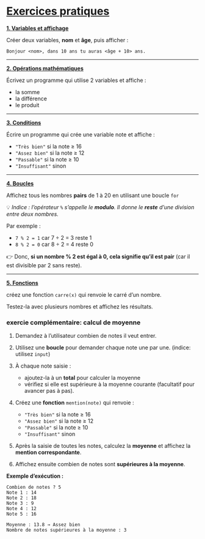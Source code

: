 # <u>Exercices pratiques</u>

**<u>1. Variables et affichage**</u>

Créer deux variables, **nom** et **âge**, puis afficher :

```
Bonjour <nom>, dans 10 ans tu auras <âge + 10> ans.
```

---

**<u>2. Opérations mathématiques**</u>

Écrivez un programme qui utilise 2 variables et affiche :

* la somme
* la différence
* le produit

---

**<u>3. Conditions**</u>

Écrire un programme qui crée une variable note et affiche :

* `"Très bien"` si la note ≥ 16
* `"Assez bien"` si la note ≥ 12
* `"Passable"` si la note ≥ 10
* `"Insuffisant"` sinon

---

**<u>4. Boucles**</u>

Affichez tous les nombres **pairs** de 1 à 20 en utilisant une boucle `for`

💡 *Indice : l’opérateur `%` s’appelle le **modulo**. Il donne le **reste** d’une division entre deux nombres.*

Par exemple :

* `7 % 2 = 1` car 7 ÷ 2 = 3 reste 1
* `8 % 2 = 0` car 8 ÷ 2 = 4 reste 0

👉 Donc, **si un nombre % 2 est égal à 0, cela signifie qu’il est pair** (car il est divisible par 2 sans reste).

---

**<u>5. Fonctions**</u>

créez une fonction `carre(x)` qui renvoie le carré d’un nombre.

Testez-la avec plusieurs nombres et affichez les résultats.

### exercie complémentaire: calcul de moyenne

1. Demandez à l’utilisateur combien de notes il veut entrer.
2. Utilisez une **boucle** pour demander chaque note une par une. (indice: utilisez `input`)
3. À chaque note saisie :

   * ajoutez-la à un **total** pour calculer la moyenne
   * vérifiez si elle est supérieure à la moyenne courante (facultatif pour avancer pas à pas).

4. Créez une **fonction** `mention(note)` qui renvoie :

   * `"Très bien"` si la note ≥ 16
   * `"Assez bien"` si la note ≥ 12
   * `"Passable"` si la note ≥ 10
   * `"Insuffisant"` sinon

5. Après la saisie de toutes les notes, calculez la **moyenne** et affichez la **mention correspondante**.

6. Affichez ensuite combien de notes sont **supérieures à la moyenne**.

**Exemple d’exécution :**

```
Combien de notes ? 5
Note 1 : 14
Note 2 : 18
Note 3 : 9
Note 4 : 12
Note 5 : 16

Moyenne : 13.8 → Assez bien
Nombre de notes supérieures à la moyenne : 3
```
